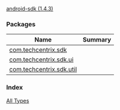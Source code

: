 [android-sdk (1.4.3)](./index.md)

### Packages

| Name | Summary |
|---|---|
| [com.techcentrix.sdk](com.techcentrix.sdk/index.md) |  |
| [com.techcentrix.sdk.ui](com.techcentrix.sdk.ui/index.md) |  |
| [com.techcentrix.sdk.util](com.techcentrix.sdk.util/index.md) |  |

### Index

[All Types](alltypes/index.md)